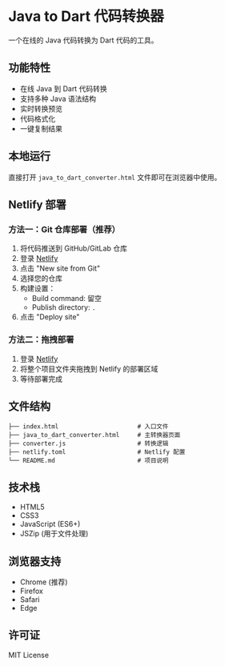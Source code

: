 # Java to Dart 代码转换器

一个在线的 Java 代码转换为 Dart 代码的工具。

## 功能特性

- 在线 Java 到 Dart 代码转换
- 支持多种 Java 语法结构
- 实时转换预览
- 代码格式化
- 一键复制结果

## 本地运行

直接打开 `java_to_dart_converter.html` 文件即可在浏览器中使用。

## Netlify 部署

### 方法一：Git 仓库部署（推荐）

1. 将代码推送到 GitHub/GitLab 仓库
2. 登录 [Netlify](https://netlify.com)
3. 点击 "New site from Git"
4. 选择您的仓库
5. 构建设置：
   - Build command: 留空
   - Publish directory: `.`
6. 点击 "Deploy site"

### 方法二：拖拽部署

1. 登录 [Netlify](https://netlify.com)
2. 将整个项目文件夹拖拽到 Netlify 的部署区域
3. 等待部署完成

## 文件结构

```
├── index.html                      # 入口文件
├── java_to_dart_converter.html     # 主转换器页面
├── converter.js                    # 转换逻辑
├── netlify.toml                    # Netlify 配置
└── README.md                       # 项目说明
```

## 技术栈

- HTML5
- CSS3
- JavaScript (ES6+)
- JSZip (用于文件处理)

## 浏览器支持

- Chrome (推荐)
- Firefox
- Safari
- Edge

## 许可证

MIT License 